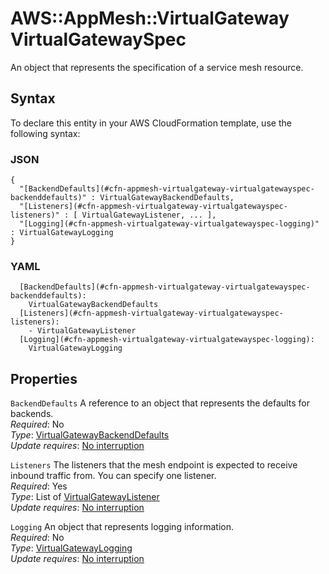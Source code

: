 # AWS::AppMesh::VirtualGateway VirtualGatewaySpec<a name="aws-properties-appmesh-virtualgateway-virtualgatewayspec"></a>

An object that represents the specification of a service mesh resource\.

## Syntax<a name="aws-properties-appmesh-virtualgateway-virtualgatewayspec-syntax"></a>

To declare this entity in your AWS CloudFormation template, use the following syntax:

### JSON<a name="aws-properties-appmesh-virtualgateway-virtualgatewayspec-syntax.json"></a>

```
{
  "[BackendDefaults](#cfn-appmesh-virtualgateway-virtualgatewayspec-backenddefaults)" : VirtualGatewayBackendDefaults,
  "[Listeners](#cfn-appmesh-virtualgateway-virtualgatewayspec-listeners)" : [ VirtualGatewayListener, ... ],
  "[Logging](#cfn-appmesh-virtualgateway-virtualgatewayspec-logging)" : VirtualGatewayLogging
}
```

### YAML<a name="aws-properties-appmesh-virtualgateway-virtualgatewayspec-syntax.yaml"></a>

```
  [BackendDefaults](#cfn-appmesh-virtualgateway-virtualgatewayspec-backenddefaults):
    VirtualGatewayBackendDefaults
  [Listeners](#cfn-appmesh-virtualgateway-virtualgatewayspec-listeners):
    - VirtualGatewayListener
  [Logging](#cfn-appmesh-virtualgateway-virtualgatewayspec-logging):
    VirtualGatewayLogging
```

## Properties<a name="aws-properties-appmesh-virtualgateway-virtualgatewayspec-properties"></a>

`BackendDefaults` <a name="cfn-appmesh-virtualgateway-virtualgatewayspec-backenddefaults"></a>
A reference to an object that represents the defaults for backends\.  
_Required_: No  
_Type_: [VirtualGatewayBackendDefaults](aws-properties-appmesh-virtualgateway-virtualgatewaybackenddefaults.md)  
_Update requires_: [No interruption](https://docs.aws.amazon.com/AWSCloudFormation/latest/UserGuide/using-cfn-updating-stacks-update-behaviors.html#update-no-interrupt)

`Listeners` <a name="cfn-appmesh-virtualgateway-virtualgatewayspec-listeners"></a>
The listeners that the mesh endpoint is expected to receive inbound traffic from\. You can specify one listener\.  
_Required_: Yes  
_Type_: List of [VirtualGatewayListener](aws-properties-appmesh-virtualgateway-virtualgatewaylistener.md)  
_Update requires_: [No interruption](https://docs.aws.amazon.com/AWSCloudFormation/latest/UserGuide/using-cfn-updating-stacks-update-behaviors.html#update-no-interrupt)

`Logging` <a name="cfn-appmesh-virtualgateway-virtualgatewayspec-logging"></a>
An object that represents logging information\.  
_Required_: No  
_Type_: [VirtualGatewayLogging](aws-properties-appmesh-virtualgateway-virtualgatewaylogging.md)  
_Update requires_: [No interruption](https://docs.aws.amazon.com/AWSCloudFormation/latest/UserGuide/using-cfn-updating-stacks-update-behaviors.html#update-no-interrupt)
